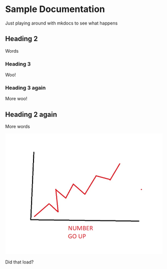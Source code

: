 # Sample Documentation

Just playing around with mkdocs to see what happens

## Heading 2

Words

### Heading 3

Woo!

### Heading 3 again

More woo!

## Heading 2 again

More words

![Test image](silly-graph.jpg)

Did that load?